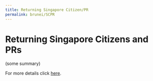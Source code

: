 ```yaml
---
title: Returning Singapore Citizen/PR
permalink: brunei/SCPR
---
```


# Returning Singapore Citizens and PRs

(some summary)

For more details click [here](/SC-PR/info).
